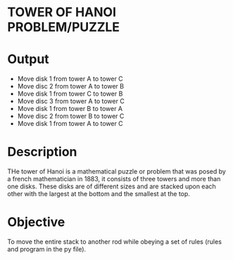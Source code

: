# TOWER OF HANOI PROBLEM/PUZZLE
    
# Output
  * Move disk 1 from tower A to tower C
  * Move disc 2 from tower A to tower B
  * Move disk  1 from tower C to tower B
  * Move disc 3  from tower A to tower C
  * Move disk 1 from tower B to tower A
  * Move disc  2 from tower B to tower C
  * Move disk 1 from tower A to tower C


# Description
THe tower of Hanoi is a mathematical puzzle or problem that was posed by a french mathematician in 1883, it consists of three towers and more than one disks. These disks are of different sizes and are stacked upon each other with the largest at the bottom and the smallest at the top.

# Objective 
To move the entire stack to another rod while obeying a set of rules (rules and program in the py file).
